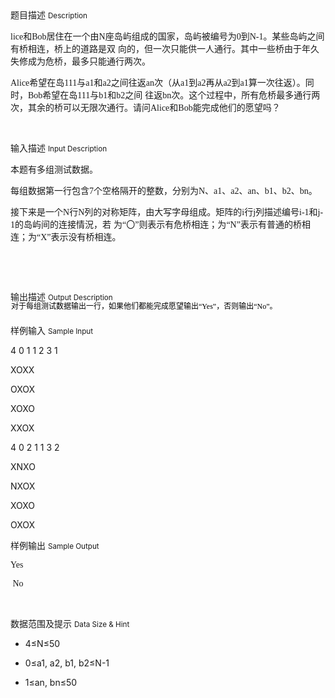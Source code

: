 <div class="panel panel-default">
<div class="area-title">
<span>
题目描述
<small>Description</small>
</span></div>
<div class="panel-body">

<p style=""><span style=""><span style="FONT-FAMILY: Arial Unicode MS;">lice</span></span><span style=""><span style="">和</span></span><span style=""><span style="FONT-FAMILY: Arial Unicode MS;">Bob</span></span><span style=""><span style="">居住在一个由</span></span><span style=""><span style="FONT-FAMILY: Arial Unicode MS;">N</span></span><span style=""><span style="">座岛屿组成的国家，岛屿被编号为</span></span><span style=""><span style="FONT-FAMILY: Arial Unicode MS;">0</span></span><span style=""><span style="">到</span></span><span style=""><span style="FONT-FAMILY: Arial Unicode MS;">N-1。</span></span><span style=""><span style=""><span style="">某些岛屿之间有桥相连，桥上的道路是双 向的，但一次只能供一人通行。其中一些桥由于年久失修成为危桥，最多只能通行两次。</span></span></span></p><p style=""><span style=""><span style="FONT-FAMILY: Arial Unicode MS;">Alice</span></span><span style=""><span style="">希望在岛</span></span><span style=""><span style="FONT-FAMILY: Arial Unicode MS;">111</span></span><span style=""><span style="">与</span></span><span style=""><span style="FONT-FAMILY: Arial Unicode MS;">a1</span></span><span style=""><span style="">和</span></span><span style=""><span style="FONT-FAMILY: Arial Unicode MS;">a2</span></span><span style=""><span style="">之间往返</span></span><span style=""><span style="FONT-FAMILY: Arial Unicode MS;">an</span></span><span style=""><span style="">次（从</span></span><span style=""><span style="FONT-FAMILY: Arial Unicode MS;">a1</span></span><span style=""><span style="">到</span></span><span style=""><span style="FONT-FAMILY: Arial Unicode MS;">a2</span></span><span style=""><span style="">再从</span></span><span style=""><span style="FONT-FAMILY: Arial Unicode MS;">a2</span></span><span style=""><span style="">到</span></span><span style=""><span style="FONT-FAMILY: Arial Unicode MS;">a1</span></span><span style=""><span style="">算一次往返）。同时，</span></span><span style=""><span style="FONT-FAMILY: Arial Unicode MS;">Bob</span></span><span style=""><span style="">希望在岛</span></span><span style=""><span style="FONT-FAMILY: Arial Unicode MS;">111</span></span><span style=""><span style="">与</span></span><span style=""><span style="FONT-FAMILY: Arial Unicode MS;">b1</span></span><span style=""><span style="">和</span></span><span style=""><span style="FONT-FAMILY: Arial Unicode MS;">b2</span></span><span style=""><span style="">之间 往返</span></span><span style=""><span style="FONT-FAMILY: Arial Unicode MS;">bn</span></span><span style=""><span style="">次。这个过程中，所有危桥最多通行两次，其余的桥可以无限次通行。请问</span></span><span style=""><span style="FONT-FAMILY: Arial Unicode MS;">Alice</span></span><span style=""><span style="">和</span></span><span style=""><span style="FONT-FAMILY: Arial Unicode MS;">Bob</span></span><span style=""><span style=""><span style="">能完成他们的愿望吗？</span></span></span></p><p style=""> </p>

</div>
</div>

<div class="panel panel-default">
<div class="area-title">
<span>
输入描述
<small>Input Description</small>
</span></div>
<div class="panel-body">
<p style=""><span style=""><span style=""><span style="">本题有多组测试数据。</span></span></span></p><p style=""><span style=""><span style="">每组数据第一行包含</span></span><span style=""><span style="FONT-FAMILY: Arial Unicode MS;">7</span></span><span style=""><span style="">个空格隔开的整数，分别为</span></span><span style=""><span style="FONT-FAMILY: Arial Unicode MS;"><span style="">N、a1、a2、an、b1、b2、bn。</span></span></span></p><p style=""><span style=""><span style="">接下来是一个</span></span><span style=""><span style="FONT-FAMILY: Arial Unicode MS;">N</span></span><span style=""><span style="">行</span></span><span style=""><span style="FONT-FAMILY: Arial Unicode MS;">N</span></span><span style=""><span style="">列的对称矩阵，由大写字母组成。矩阵的</span></span><span style=""><span style="FONT-FAMILY: Arial Unicode MS;">i</span></span><span style=""><span style="">行</span></span><span style=""><span style="FONT-FAMILY: Arial Unicode MS;">j</span></span><span style=""><span style="">列描述编号</span></span><span style=""><span style="FONT-FAMILY: Arial Unicode MS;">i-1</span></span><span style=""><span style="">和</span></span><span style=""><span style="FONT-FAMILY: Arial Unicode MS;">j-1</span></span><span style=""><span style="">的岛屿间的连接情況，若 为</span></span><span style=""><span style="FONT-FAMILY: Arial Unicode MS;">“〇”</span></span><span style=""><span style="">则表示有危桥相连；为</span></span><span style=""><span style="FONT-FAMILY: Arial Unicode MS;">“N”</span></span><span style=""><span style="">表示有普通的桥相连；为</span></span><span style="FONT-FAMILY: Arial Unicode MS;"><span style="">“</span><span style="">X”</span></span><span style=""><span style="">表示没有桥相连。</span></span></p><p> </p><p> </p>

</div>
</div>
<div  class="panel panel-default">
<div class="area-title">
<span>
输出描述
<small>Output Description</small>
</span></div>
<div class="panel-body">

<p style="BACKGROUND: none transparent scroll repeat 0% 0%; TEXT-ALIGN: justify; MARGIN: 0px 0px 21px 1px; TEXT-JUSTIFY: inter-ideograph; LINE-HEIGHT: 13px"><span style="COLOR: black"><span style="FONT-SIZE: 12px; FONT-FAMILY: 宋体">对于每组测试数据输出一行，如果他们都能完成愿望输出</span></span><span style="FONT-SIZE: 12px; COLOR: black"><span style="FONT-FAMILY: Arial Unicode MS">“Yes</span></span><span style="FONT-FAMILY: 宋体"><span style="COLOR: black"><span style="FONT-SIZE: 12px">”，</span></span><span style="COLOR: black"><span style="FONT-SIZE: 12px">否则输出</span></span></span><span style="FONT-SIZE: 12px; COLOR: black"><span style="FONT-FAMILY: Arial Unicode MS">“No”。</span></span></p>

</div>
</div>


<div class="panel panel-default">
<div class="area-title">
<span>
样例输入
<small>Sample Input</small>
</span></div>
<div class="panel-body">
<p>4 0 1 1 2 3 1</p><p>XOXX</p><p>OXOX</p><p>XOXO</p><p>XXOX</p><p>4 0 2 1 1 3 2</p><p>XNXO</p><p>NXOX</p><p>XOXO</p><p>OXOX</p>

</div>
</div>

<div class="panel panel-default">
<div class="area-title">
<span>
样例输出
<small>Sample Output</small>
</span></div>
<div class="panel-body">
<p style=""><span style=""><span style="FONT-FAMILY: Arial Unicode MS;">Yes</span></span></p><p style=""><span style=""><span style="FONT-FAMILY: Arial Unicode MS;"> No</span></span></p><p> </p>

</div>
</div>

<div class="panel panel-default">
<div class="area-title">
<span>
数据范围及提示
<small>Data Size & Hint</small>
</span></div>
<div class="panel-body">
<ul style=""><li><p>4≤N≤50</p></li><li><p>0≤a1, a2, b1, b2≤N-1</p></li><li><p>1≤an, bn≤50</p></li></ul>
</div>
</div>